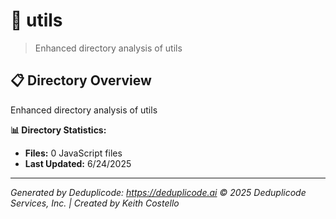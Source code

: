 # 📁 utils

> Enhanced directory analysis of utils

## 📋 Directory Overview

Enhanced directory analysis of utils

**📊 Directory Statistics:**
- **Files:** 0 JavaScript files
- **Last Updated:** 6/24/2025

---

*Generated by Deduplicode: https://deduplicode.ai*
*© 2025 Deduplicode Services, Inc. | Created by Keith Costello*
